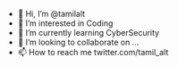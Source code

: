 - 👋 Hi, I’m @tamilalt
- 👀 I’m interested in Coding
- 🌱 I’m currently learning CyberSecurity
- 💞️ I’m looking to collaborate on ...
- 📫 How to reach me twitter.com/tamil_alt

<!---
tamilalt/tamilalt is a ✨ special ✨ repository because its `README.md` (this file) appears on your GitHub profile.
You can click the Preview link to take a look at your changes.
--->
